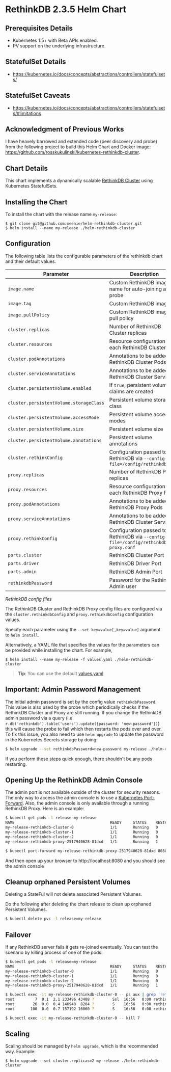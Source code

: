 # RethinkDB 2.3.5 Helm Chart

## Prerequisites Details
* Kubernetes 1.5+ with Beta APIs enabled.
* PV support on the underlying infrastructure.

## StatefulSet Details
* https://kubernetes.io/docs/concepts/abstractions/controllers/statefulsets/

## StatefulSet Caveats
* https://kubernetes.io/docs/concepts/abstractions/controllers/statefulsets/#limitations

## Acknowledgment of Previous Works

I have heavely barrowed and extended code (peer discovery and probe) from the following project to build this Helm Chart and Docker image: https://github.com/rosskukulinski/kubernetes-rethinkdb-cluster.

## Chart Details

This chart implements a dynamically scalable [RethinkDB Cluster](https://www.rethinkdb.com/docs/sharding-and-replication/) using Kubernetes StatefulSets.

## Installing the Chart

To install the chart with the release name `my-release`:

```console
$ git clone git@github.com:meenie/helm-rethinkdb-cluster.git
$ helm install --name my-release ./helm-rethinkdb-cluster
```

## Configuration

The following table lists the configurable parameters of the rethinkdb chart and their default values.

| Parameter                               | Description                                                                        | Default                                             |
|-----------------------------------------|------------------------------------------------------------------------------------|-----------------------------------------------------|
| `image.name`                            | Custom RethinkDB image name for auto-joining and probe                             | `codylundquist/helm-rethinkdb-cluster`              |
| `image.tag`                             | Custom RethinkDB image tag                                                         | `0.1.0`                                             |
| `image.pullPolicy`                      | Custom RethinkDB image pull policy                                                 | `IfNotPresent`                                      |
| `cluster.replicas`                      | Number of RethinkDB Cluster replicas                                               | `3`                                                 |
| `cluster.resources`                     | Resource configuration for each RethinkDB Cluster Pod                              | `{}`                                                |
| `cluster.podAnnotations`                | Annotations to be added to RethinkDB Cluster Pods                                  | `{}`                                                |
| `cluster.serviceAnnotations`            | Annotations to be added to RethinkDB Cluster Service                               | `{}`                                                |
| `cluster.persistentVolume.enabled`      | If `true`, persistent volume claims are created                                    | `true`                                              |
| `cluster.persistentVolume.storageClass` | Persistent volume storage class                                                    | `volume.alpha.kubernetes.io/storage-class: default` |
| `cluster.persistentVolume.accessMode`   | Persistent volume access modes                                                     | `[ReadWriteOnce]`                                   |
| `cluster.persistentVolume.size`         | Persistent volume size                                                             | `10Gi`                                              |
| `cluster.persistentVolume.annotations`  | Persistent volume annotations                                                      | `{}`                                                |
| `cluster.rethinkConfig`                 | Configuration passed to RethinkDB via `--config-file=/config/rethinkdb.conf`       | `directory=/data bind=all no-http-admin`            |
| `proxy.replicas`                        | Number of RethinkDB Proxy replicas                                                 | `1`                                                 |
| `proxy.resources`                       | Resource configuration for each RethinkDB Proxy Pod                                | `{}`                                                |
| `proxy.podAnnotations`                  | Annotations to be added to RethinkDB Proxy Pods                                    | `{}`                                                |
| `proxy.serviceAnnotations`              | Annotations to be added to RethinkDB Cluster Service                               | `{}`                                                |
| `proxy.rethinkConfig`                   | Configuration passed to RethinkDB via `--config-file=/config/rethinkdb-proxy.conf` | `bind=all`                                          |
| `ports.cluster`                         | RethinkDB Cluster Port                                                             | `29015`                                             |
| `ports.driver`                          | RethinkDB Driver Port                                                              | `28015`                                             |
| `ports.admin`                           | RethinkDB Admin Port                                                               | `8080`                                              |
| `rethinkdbPassword`                     | Password for the RethinkDB Admin user                                              | Randomly generated if not set                       |

*RethinkDB config files*

The RethinkDB Cluster and RethinkDB Proxy config files are configured via the `cluster.rethinkdbConfig` and `proxy.rethinkdbConfig` configuration values.

Specify each parameter using the `--set key=value[,key=value]` argument to `helm install`.

Alternatively, a YAML file that specifies the values for the parameters can be provided while installing the chart. For example,

```console
$ helm install --name my-release -f values.yaml ./helm-rethinkdb-cluster
```

> **Tip**: You can use the default [values.yaml](values.yaml)

## Important: Admin Password Management ##

The initial admin password is set by the config value `rethinkdbPassword`.  This value is also used by the probe which periodically checks if the RethinkDB Cluster and Proxy are still running.  If you change the RethinkDB admin password via a query (i.e. `r.db('rethinkdb').table('users').update({password: 'new-password'})`) this will cause the probe to fail which then restarts the pods over and over.  To fix this issue, you also need to use `helm upgrade` to update the password in the Kubernetes Secrets storage by doing:
```bash
$ helm upgrade --set rethinkdbPassword=new-password my-release ./helm-rethinkdb-cluster
```
If you perform these steps quick enough, there shouldn't be any pods restarting.

## Opening Up the RethinkDB Admin Console

The admin port is not available outside of the cluster for security reasons. The only way to access the admin console is to use a [Kubernetes Port-Forward](https://kubernetes.io/docs/tasks/access-application-cluster/port-forward-access-application-cluster/). Also, the admin console is only available through a running RethinkDB Proxy. Here is an example:

```bash
$ kubectl get pods -l release-my-release
NAME                                          READY     STATUS    RESTARTS   AGE
my-release-rethinkdb-cluster-0                1/1       Running   0          1m
my-release-rethinkdb-cluster-1                1/1       Running   0          2m
my-release-rethinkdb-cluster-2                1/1       Running   0          2m
my-release-rethinkdb-proxy-2517940628-81dxd   1/1       Running   1          1m

$ kubectl port-forward my-release-rethinkdb-proxy-2517940628-81dxd 8080:8080
```
And then open up your browser to http://localhost:8080 and you should see the admin console

## Cleanup orphaned Persistent Volumes

Deleting a StateFul will not delete associated Persistent Volumes.

Do the following after deleting the chart release to clean up orphaned Persistent Volumes.

```bash
$ kubectl delete pvc -l release=my-release
```

## Failover

If any RethinkDB server fails it gets re-joined eventually.
You can test the scenario by killing process of one of the pods:
```bash
$ kubectl get pods -l release=my-release
NAME                                          READY     STATUS    RESTARTS   AGE
my-release-rethinkdb-cluster-0                1/1       Running   0          1m
my-release-rethinkdb-cluster-1                1/1       Running   0          2m
my-release-rethinkdb-cluster-2                1/1       Running   0          2m
my-release-rethinkdb-proxy-2517940628-81dxd   1/1       Running   1          1m

$ kubectl exec -it my-release-rethinkdb-cluster-0 -- ps aux | grep 'rethinkdb'
root         7  0.1  2.1 233496 43408 ?        Ssl  16:56   0:00 rethinkdb --ser
root        26  0.0  0.4 146948  8204 ?        S    16:56   0:00 rethinkdb --ser
root       100  0.0  0.7 157192 16060 ?        S    16:56   0:00 rethinkdb --ser

$ kubectl exec -it my-release-rethinkdb-cluster-0 -- kill 7
```

## Scaling

Scaling should be managed by `helm upgrade`, which is the recommended way. Example:
```
$ helm upgrade --set cluster.replicas=2 my-release ./helm-rethinkdb-cluster
```
